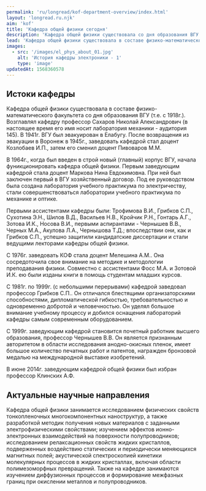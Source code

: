 ```yaml
---
permalink: 'ru/longread/kof-department-overview/index.html'
layout: 'longread.ru.njk'
aim: 'kof'
title: 'Кафедра общей физики сегодня'
description: 'Кафедра общей физики существовала со дня образования ВГУ. Возглавлял кафедру...'
lead: 'Кафедра общей физики существовала в составе физико-математического факультета со дня образования ВГУ (т.е. с 1918г.). Возглавлял кафедру профессор Сахаров Николай Александрович. В 1941г. ВГУ был эвакуирован в Елабугу. В 1964г., когда был введен в строй главный корпус ВГУ, начала фуникционировать кафедра общей физики.'
images:
  - src: '/images/el_phys_about_01.jpg'
    alt: 'История кафедры электроники - 1'
    type: 'image'
updatedAt: 1568360578
---
```

Истоки кафедры
--------------

Кафедра общей физики существовала в составе физико-математического факультета со дня образования ВГУ (т.е. с 1918г.). Возглавлял кафедру профессор Сахаров Николай Александрович (в настоящее время его имя носит лаборатория механики - аудитория 145). В 1941г. ВГУ был эвакуирован в Елабугу. После возвращения из эвакуации в Воронеж в 1945г., заведовать кафедрой стал доцент Козлобаев И.П., затем его сменил доцент Пивоваров М.М.

В 1964г., когда был введен в строй новый (главный) корпус ВГУ, начала фуникционировать кафедра общей физики. Первым заведующим кафедрой стала доцент Маркова Нина Евдокимовна. При ней был заключен первый в ВГУ хозяйственный договор. Под ее руководством была создана лаборатория учебного практикума по электричеству, стали совершенствоваться лаборатории учебного практикума по механике и оптике.

Первыми ассистентами кафедры были: Трофимова В.И., Грибков С.П., Сухотина Э.Н., Шилов В.Д., Васильев Н.В., Кройчик Р.Н., Гонтарь А.Г., Зотова И.К., Носова В.И., первыми аспирантами - Чернышев В.В., Черных М.А., Акулова Л.А., Чернышова Т.Д.; впоследствии они, как и Грибков С.П., успешно защитили кандидатские диссертации и стали ведущими лекторами кафедры общей физики.

С 1976г. заведовать КОФ стала доцент Мелешина А.М.. Она сосредоточила свое внимание на методике и методологии преподавания физики. Совместно с ассистентами Фосс М.А. и Зотовой И.К. ею были изданы книги в помощь студентам младших курсов.

С 1981г. по 1999г. (с небольшими перерывами) кафедрой заведовал профессор Грибков С.П.. Он отличался блестящими организаторскими способностями, дипломатической гибкостью, требовательностью и одновременно добротой и человечностью. Он уделял большое внимание учебному процессу и добился оснащения лабораторий кафедры самым современным оборудованием.

С 1999г. заведующим кафедрой становится почетный работник высшего образования, профессор Чернышев В.В. Он является признанным авторитетом в области исследования анодно-окисных пленок, имеет большое количество печатных работ и патентов, награжден бронзовой медалью на международной выставке изобретений.

В июне 2014г. заведующим кафедрой общей физики был избран профессор Клинских А.Ф.

Актуальные научные направления
------------------------------

Кафедра общей физики занимается исследованием физических свойств тонкопленочных многокомпонентных наноструктур, а также разработкой методик получения новых материалов с заданными электрофизическими свойствами; изучением эффектов ионно-электронных взаимодействий на поверхности полупроводников; исследованием релаксационных свойств жидких кристаллов, подверженных воздействию статических и периодически меняющихся магнитных полей; акустической спектроскопией кинетики молекулярных процессов в жидких кристаллах, включая области полимезоморфных превращений. Также на кафедре занимаются изучением диффузионных процессов и формирование межфазных границ при окислении металлов и полупроводников.
